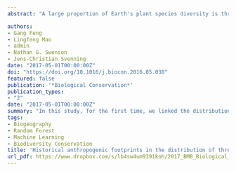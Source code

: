 ```yaml
---
abstract: "A large proportion of Earth's plant species diversity is threatened with extinction. Unprecedented anthropogenic activities are the main drivers, with habitat loss due to land transformation and unsustainable use being the most important factors. These anthropogenic activities are not just a contemporary phenomenon, but also have a long history, and their historical dynamics may shape distributions of threatened plants. However, the relative roles of historical and current changes in anthropogenic activities in determining the distribution of threatened plant species across large geographic regions have hitherto been rarely studied. In this study, for the first time, we linked the distribution of threatened species across China to current and historical changes in human population densities, cropland area, and pasture area since 1700 (at a 100 km × 100 km resolution). We find that variables describing historical changes in human impacts were consistently more strongly associated with proportions of threatened plants than variables describing current changes in human impacts. Notably, threatened plant species in China tend to be concentrated where historical anthropogenic impacts were relatively small, but anthropogenic activities have intensified relatively strongly since 1700. Hence, threatened species are likely to be concentrated in areas that have only recently come under anthropogenic pressure."

authors:
- Gang Feng
- Lingfeng Mao
- admin
- Nathan G. Swenson
- Jens-Christian Svenning
date: "2017-05-01T00:00:00Z"
doi: "https://doi.org/10.1016/j.biocon.2016.05.038"
featured: false
publication: '*Biological Conservation*'
publication_types:
- "2"
date: "2017-05-01T00:00:00Z"
summary: "In this study, for the first time, we linked the distribution of threatened species across China to current and historical changes in human population densities, cropland area, and pasture area since 1700 (at a 100 km × 100 km resolution). We find that variables describing historical changes in human impacts were consistently more strongly associated with proportions of threatened plants than variables describing current changes in human impacts. Notably, threatened plant species in China tend to be concentrated where historical anthropogenic impacts were relatively small, but anthropogenic activities have intensified relatively strongly since 1700."
tags:
- Biogeography
- Random Forest
- Machine Learning
- Biodiversity Conservation
title: 'Historical anthropogenic footprints in the distribution of threatened plants in China'
url_pdf: https://www.dropbox.com/s/lb4sw4um9391koh/2017_BMB_Biological_Conservation.pdf?dl=1
---
```


